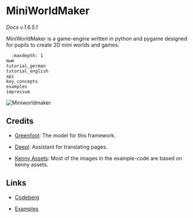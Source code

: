 MiniWorldMaker
==============

*Docs v.1.6.5.1*

MiniWorldMaker is a game-engine written in python and pygame designed for pupils to create 2D mini worlds and games.

```{toctree}
  :maxdepth: 1
mwm
tutorial_german
tutorial_english
api
key_concepts
examples
impressum
```

![Miniworldmaker](/_images/miniworldmaker.png)

Credits
---------

  * [Greenfoot](https://www.greenfoot.org/door): The model for this framework.

  * [Deepl](https://www.deepl.com/translator): Assistant for translating pages.
  
  * [Kenny Assets](https://www.kenney.nl/assets): Most of the images in the example-code are based on kenny assets. 

Links
-----

  * [Codeberg](https://codeberg.org/a_siebel/miniworldmaker)

  * [Examples](https://codeberg.org/a_siebel/miniworldmaker_cookbook/src/branch/main/examples)